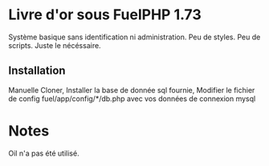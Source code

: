 # Livre d'or sous FuelPHP 1.73

Système basique sans identification ni administration.
Peu de styles. Peu de scripts. Juste le nécéssaire.

## Installation

Manuelle
Cloner, 
Installer la base de donnée sql fournie, 
Modifier le fichier de config fuel/app/config/*/db.php avec vos données de connexion mysql

# Notes

Oil n'a pas été utilisé.
